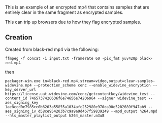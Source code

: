 This is an example of an encrypted mp4 that contains samples that are entirely clear in the same fragment as encrypted samples.

This can trip up browsers due to how they flag encrypted samples.

## Creation

Created from black-red mp4 via the following:

```
ffmpeg -f concat -i input.txt -framerate 60 -pix_fmt yuv420p black-red.mp4
```
then
```
packager-win.exe in=black-red.mp4,stream=video,output=clear-samples-widevine.mp4 --protection_scheme cenc --enable_widevine_encryption --key_server_url https://license.uat.widevine.com/cenc/getcontentkey/widevine_test --content_id 7465737420636f6e74656e74206964 --signer widevine_test --aes_signing_key 1ae8ccd0e7985cc0b6203a55855a1034afc252980e970ca90e5202689f947ab9 --aes_signing_iv d58ce954203b7c9a9a9d467f59839249 --mpd_output h264.mpd --hls_master_playlist_output h264_master.m3u8
```